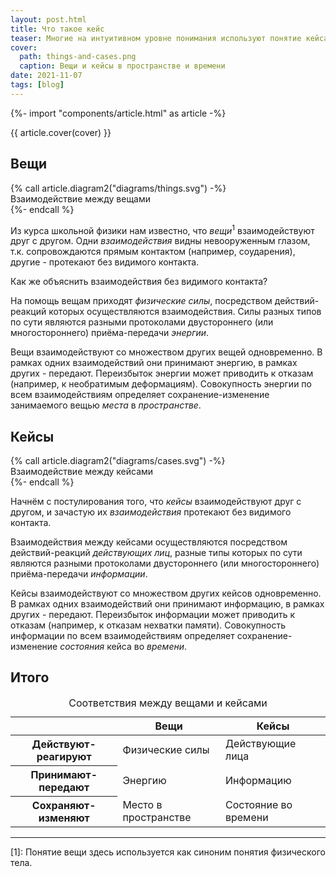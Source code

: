 ```yaml
---
layout: post.html
title: Что такое кейс
teaser: Многие на интуитивном уровне понимания используют понятие кейса, но не каждый способен объяснить, что это такое
cover:
  path: things-and-cases.png
  caption: Вещи и кейсы в пространстве и времени
date: 2021-11-07
tags: [blog]
---
```

{%- import "components/article.html" as article -%}

{{ article.cover(cover) }}

## Вещи

{% call article.diagram2("diagrams/things.svg") -%}  
Взаимодействие между вещами  
{%- endcall %}

Из курса школьной физики нам известно, что _вещи_<sup>1</sup> взаимодействуют друг с другом.
Одни _взаимодействия_ видны невооруженным глазом, т.к. сопровождаются прямым контактом
(например, соударения), другие - протекают без видимого контакта.

Как же объяснить взаимодействия без видимого контакта?

На помощь вещам приходят _физические силы_, посредством действий-реакций которых осуществляются
взаимодействия. Силы разных типов по сути являются разными протоколами двустороннего (или
многостороннего) приёма-передачи _энергии_.

Вещи взаимодействуют со множеством других вещей одновременно. В рамках одних взаимодействий
они принимают энергию, в рамках других - передают. Переизбыток энергии может приводить к
отказам (например, к необратимым деформациям). Совокупность энергии по всем взаимодействиям
определяет сохранение-изменение занимаемого вещью _места_ в _пространстве_.

## Кейсы

{% call article.diagram2("diagrams/cases.svg") -%}  
Взаимодействие между кейсами  
{%- endcall %}

Начнём с постулирования того, что _кейсы_ взаимодействуют друг с другом, и зачастую их
_взаимодействия_ протекают без видимого контакта.

Взаимодействия между кейсами осуществляются посредством действий-реакций _действующих лиц_,
разные типы которых по сути являются разными протоколами двустороннего (или
многостороннего) приёма-передачи _информации_.

Кейсы взаимодействуют со множеством других кейсов одновременно. В рамках одних взаимодействий
они принимают информацию, в рамках других - передают. Переизбыток информации может приводить к
отказам (например, к отказам нехватки памяти). Совокупность информации по всем взаимодействиям
определяет сохранение-изменение _состояния_ кейса во _времени_.

## Итого

<table>
  <caption>Соответствия между вещами и кейсами</caption>
  <thead>
    <tr>
      <th scope="col"></th>
      <th scope="col">Вещи</th>
      <th scope="col">Кейсы</th>
    </tr>
  </thead>
  <tbody>
    <tr>
      <th scope="row">Действуют-реагируют</th>
      <td>Физические силы</td>
      <td>Действующие лица</td>
    </tr>
    <tr>
      <th scope="row">Принимают-передают</th>
      <td>Энергию</td>
      <td>Информацию</td>
    </tr>
    <tr>
      <th scope="row">Сохраняют-изменяют</th>
      <td>Место в пространстве</td>
      <td>Состояние во времени</td>
    </tr>
  </tbody>
</table>

<hr class="solid">

[1]: Понятие вещи здесь используется как синоним понятия физического тела.